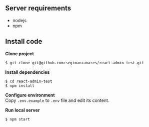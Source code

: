 ## Server requirements

* nodejs
* npm

## Install code

**Clone project**
```
$ git clone git@github.com:segimanzanares/react-admin-test.git
```
**Install dependencies**
```
$ cd react-admin-test
$ npm install
```
**Configure environment**<br>
Copy `.env.example` to `.env` file and edit its content.

**Run local server**
```
$ npm start
```
